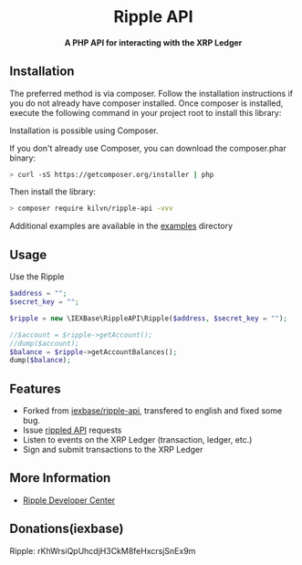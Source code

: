 <h1 align="center">
  Ripple API
  <br>
</h1>
<h4 align="center">
  A PHP API for interacting with the XRP Ledger
</h4>


## Installation

The preferred method is via composer. Follow the installation instructions if you do not already have composer installed. Once composer is installed, execute the following command in your project root to install this library:

Installation is possible using Composer.

If you don't already use Composer, you can download the composer.phar binary:

```bash
> curl -sS https://getcomposer.org/installer | php
```

Then install the library:

```bash
> composer require kilvn/ripple-api -vvv
```

Additional examples are available in the [examples](examples/) directory 

## Usage

Use the Ripple

```php
$address = "";
$secret_key = "";

$ripple = new \IEXBase\RippleAPI\Ripple($address, $secret_key = "");

//$account = $ripple->getAccount();
//dump($account);
$balance = $ripple->getAccountBalances();
dump($balance);
```

## Features

+ Forked from [iexbase/ripple-api](https://github.com/iexbase/ripple-api), transfered to english and fixed some bug.
+ Issue [rippled API](https://ripple.com/build/rippled-apis/) requests
+ Listen to events on the XRP Ledger (transaction, ledger, etc.)
+ Sign and submit transactions to the XRP Ledger

## More Information
+ [Ripple Developer Center](https://ripple.com/build/)

## Donations(iexbase)
Ripple: rKhWrsiQpUhcdjH3CkM8feHxcrsjSnEx9m
